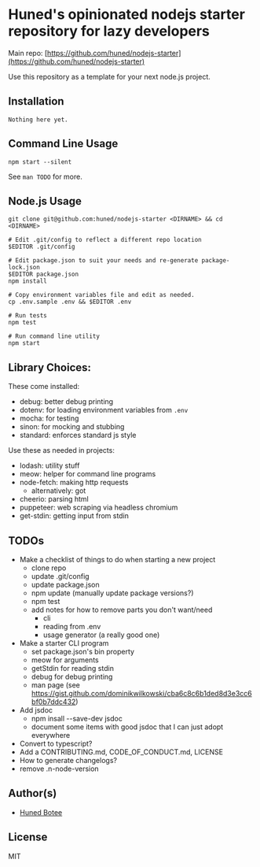 # Huned's opinionated nodejs starter repository for lazy developers

Main repo: [https://github.com/huned/nodejs-starter](https://github.com/huned/nodejs-starter)

Use this repository as a template for your next node.js project.

## Installation

    Nothing here yet.

## Command Line Usage

    npm start --silent

  See `man TODO` for more.

## Node.js Usage

    git clone git@github.com:huned/nodejs-starter <DIRNAME> && cd <DIRNAME>

    # Edit .git/config to reflect a different repo location
    $EDITOR .git/config

    # Edit package.json to suit your needs and re-generate package-lock.json
    $EDITOR package.json
    npm install

    # Copy environment variables file and edit as needed.
    cp .env.sample .env && $EDITOR .env

    # Run tests
    npm test

    # Run command line utility
    npm start

## Library Choices:

These come installed:

* debug: better debug printing
* dotenv: for loading environment variables from `.env`
* mocha: for testing
* sinon: for mocking and stubbing
* standard: enforces standard js style

Use these as needed in projects:

* lodash: utility stuff
* meow: helper for command line programs
* node-fetch: making http requests
  * alternatively: got
* cheerio: parsing html
* puppeteer: web scraping via headless chromium
* get-stdin: getting input from stdin

## TODOs

- Make a checklist of things to do when starting a new project
  - clone repo
  - update .git/config
  - update package.json
  - npm update (manually update package versions?)
  - npm test
  - add notes for how to remove parts you don't want/need
    - cli
    - reading from .env
    - usage generator (a really good one)
- Make a starter CLI program
  - set package.json's bin property
  - meow for arguments
  - getStdin for reading stdin
  - debug for debug printing
  - man page (see https://gist.github.com/dominikwilkowski/cba6c8c6b1ded8d3e3cc6bf0b7ddc432)
- Add jsdoc
  - npm insall --save-dev jsdoc
  - document some items with good jsdoc that I can just adopt everywhere
- Convert to typescript?
- Add a CONTRIBUTING.md, CODE_OF_CONDUCT.md, LICENSE
- How to generate changelogs?
- remove .n-node-version

## Author(s)

* [Huned Botee](huned@hunedbotee.com)

## License

MIT
